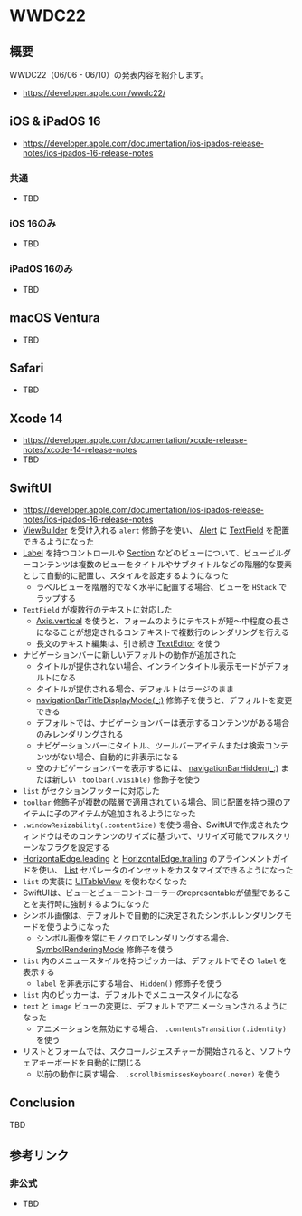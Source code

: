# WWDC22

## 概要

WWDC22（06/06 - 06/10）の発表内容を紹介します。

- https://developer.apple.com/wwdc22/

## iOS & iPadOS 16

- https://developer.apple.com/documentation/ios-ipados-release-notes/ios-ipados-16-release-notes

### 共通

- TBD

### iOS 16のみ

- TBD

### iPadOS 16のみ

- TBD

## macOS Ventura

- TBD

## Safari

- TBD

## Xcode 14

- https://developer.apple.com/documentation/xcode-release-notes/xcode-14-release-notes
- TBD

## SwiftUI

- https://developer.apple.com/documentation/ios-ipados-release-notes/ios-ipados-16-release-notes
- [ViewBuilder](https://developer.apple.com/documentation/SwiftUI/ViewBuilder) を受け入れる `alert` 修飾子を使い、 [Alert](https://developer.apple.com/documentation/SwiftUI/Alert) に [TextField](https://developer.apple.com/documentation/SwiftUI/TextField) を配置できるようになった
- [Label](https://developer.apple.com/documentation/SwiftUI/Label) を持つコントロールや [Section](https://developer.apple.com/documentation/SwiftUI/Section) などのビューについて、ビュービルダーコンテンツは複数のビューをタイトルやサブタイトルなどの階層的な要素として自動的に配置し、スタイルを設定するようになった
  - ラベルビューを階層的でなく水平に配置する場合、ビューを `HStack` でラップする
- `TextField` が複数行のテキストに対応した
  - [Axis.vertical](https://developer.apple.com/documentation/SwiftUI/Axis/vertical) を使うと、フォームのようにテキストが短～中程度の長さになることが想定されるコンテキストで複数行のレンダリングを行える
  - 長文のテキスト編集は、引き続き [TextEditor](https://developer.apple.com/documentation/SwiftUI/TextEditor) を使う
- ナビゲーションバーに新しいデフォルトの動作が追加された
  - タイトルが提供されない場合、インラインタイトル表示モードがデフォルトになる
  - タイトルが提供される場合、デフォルトはラージのまま
  - [navigationBarTitleDisplayMode(\_:)](https://developer.apple.com/documentation/SwiftUI/View/navigationBarTitleDisplayMode(_:)) 修飾子を使うと、デフォルトを変更できる
  - デフォルトでは、ナビゲーションバーは表示するコンテンツがある場合のみレンダリングされる
  - ナビゲーションバーにタイトル、ツールバーアイテムまたは検索コンテンツがない場合、自動的に非表示になる
  - 空のナビゲーションバーを表示するには、 [navigationBarHidden(\_:)](https://developer.apple.com/documentation/SwiftUI/View/navigationBarHidden(_:)) または新しい `.toolbar(.visible)` 修飾子を使う
- `list` がセクションフッターに対応した
- `toolbar` 修飾子が複数の階層で適用されている場合、同じ配置を持つ親のアイテムに子のアイテムが追加されるようになった
- `.windowResizability(.contentSize)` を使う場合、SwiftUIで作成されたウィンドウはそのコンテンツのサイズに基づいて、リサイズ可能でフルスクリーンなフラグを設定する
- [HorizontalEdge.leading](https://developer.apple.com/documentation/SwiftUI/HorizontalEdge/leading) と [HorizontalEdge.trailing](https://developer.apple.com/documentation/SwiftUI/HorizontalEdge/trailing) のアラインメントガイドを使い、 [List](https://developer.apple.com/documentation/SwiftUI/List) セパレータのインセットをカスタマイズできるようになった
- `list` の実装に [UITableView](https://developer.apple.com/documentation/uikit/uitableview) を使わなくなった
- SwiftUIは、ビューとビューコントローラーのrepresentableが値型であることを実行時に強制するようになった
- シンボル画像は、デフォルトで自動的に決定されたシンボルレンダリングモードを使うようになった
  - シンボル画像を常にモノクロでレンダリングする場合、 [SymbolRenderingMode](https://developer.apple.com/documentation/SwiftUI/SymbolRenderingMode) 修飾子を使う
- `list` 内のメニュースタイルを持つピッカーは、デフォルトでその `label` を表示する
  - `label` を非表示にする場合、 `Hidden()` 修飾子を使う
- `list` 内のピッカーは、デフォルトでメニュースタイルになる
- `text` と `image` ビューの変更は、デフォルトでアニメーションされるようになった
  - アニメーションを無効にする場合、 `.contentsTransition(.identity)` を使う
- リストとフォームでは、スクロールジェスチャーが開始されると、ソフトウェアキーボードを自動的に閉じる
  - 以前の動作に戻す場合、 `.scrollDismissesKeyboard(.never)` を使う

## Conclusion

TBD

## 参考リンク

### 非公式

- TBD
